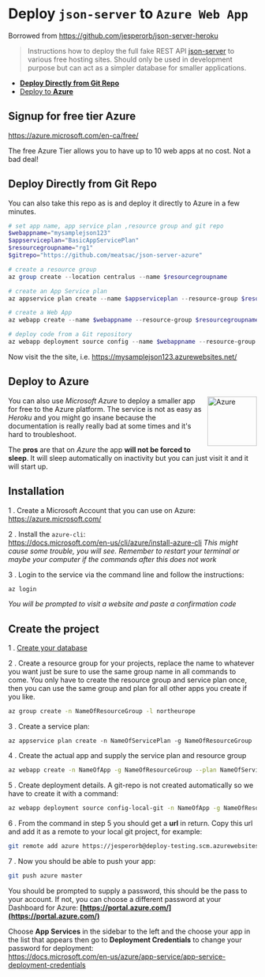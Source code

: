 # Deploy `json-server` to `Azure Web App`

Borrowed from https://github.com/jesperorb/json-server-heroku

> Instructions how to deploy the full fake REST API [json-server](https://github.com/typicode/json-server) to various free hosting sites. Should only be used in development purpose but can act as a simpler database for smaller applications.

* [**Deploy Directly from Git Repo**](#deploy-directly-from-git-repo)
* [Deploy to **Azure**](#deploy-to-azure)

## Signup for free tier Azure
https://azure.microsoft.com/en-ca/free/ 

The free Azure Tier allows you to have up to 10 web apps at no cost. Not a bad deal!


## Deploy Directly from Git Repo

You can also take this repo as is and deploy it directly to Azure in a few minutes.

```PowerShell
# set app name, app service plan ,resource group and git repo
$webappname="mysamplejson123"
$appserviceplan="BasicAppServicePlan"
$resourcegroupname="rg1"
$gitrepo="https://github.com/meatsac/json-server-azure"

# create a resource group
az group create --location centralus --name $resourcegroupname

# create an App Service plan
az appservice plan create --name $appserviceplan --resource-group $resourcegroupname --sku FREE

# create a Web App
az webapp create --name $webappname --resource-group $resourcegroupname --plan $appserviceplan

# deploy code from a Git repository
az webapp deployment source config --name $webappname --resource-group $resourcegroupname --repo-url $gitrepo --branch master --manual-integration
```

Now visit the the site, i.e. https://mysamplejson123.azurewebsites.net/

## Deploy to **Azure**

<img align="right" width="100px" height="auto" src="https://docs.microsoft.com/en-us/azure/media/index/azure-germany.svg" alt="Azure">

You can also use _Microsoft Azure_ to deploy a smaller app for free to the Azure platform. The service is not as easy as _Heroku_ and you might go insane because the documentation is really really bad at some times and it's hard to troubleshoot.

The **pros** are that on _Azure_ the app **will not be forced to sleep**. It will sleep automatically on inactivity but you can just visit it and it will start up.

## Installation

1 . Create a Microsoft Account that you can use on Azure: </br>
https://azure.microsoft.com/

2 . Install the `azure-cli`: <br/>
https://docs.microsoft.com/en-us/cli/azure/install-azure-cli
_This might cause some trouble, you will see. Remember to restart your terminal or maybe your computer if the commands after this does not work_

3 . Login to the service via the command line and follow the instructions: </br>
```bash
az login
```
_You will be prompted to visit a website and paste a confirmation code_


## Create the project

1 . [Create your database](#create-your-database)

2 . Create a resource group for your projects, replace the name to whatever you want just be sure to use the same group name in all commands to come. You only have to create the resource group and service plan once, then you can use the same group and plan for all other apps you create if you like.

```bash
az group create -n NameOfResourceGroup -l northeurope
```

3 . Create a service plan:

```
az appservice plan create -n NameOfServicePlan -g NameOfResourceGroup
```

4 . Create the actual app and supply the service plan and resource group
```bash
az webapp create -n NameOfApp -g NameOfResourceGroup --plan NameOfServicePlan
```

5 . Create deployment details. A git-repo is not created automatically so we have to create it with a command:

```bash
az webapp deployment source config-local-git -n NameOfApp -g NameOfResourceGroup
```

6 . From the command in step 5 you should get a **url** in return. Copy this url and add it as a remote to your local git project, for example:

```bash
git remote add azure https://jesperorb@deploy-testing.scm.azurewebsites.net/deploy-testing.git
```

7 . Now you should be able to push your app:
```bash
git push azure master
```

You should be prompted to supply a password, this should be the pass to your account. If not, you can choose a different password at your Dashboard for Azure: **[https://portal.azure.com/](https://portal.azure.com/)**

Choose **App Services** in the sidebar to the left and the choose your app in the list that appears then go to **Deployment Credentials** to change your password for deployment:<br>
https://docs.microsoft.com/en-us/azure/app-service/app-service-deployment-credentials

